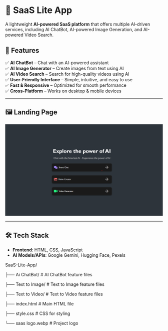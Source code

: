 # 🚀 SaaS Lite App  

A lightweight **AI-powered SaaS platform** that offers multiple AI-driven services, including AI ChatBot, AI-powered Image Generation, and AI-powered Video Search.  

## 🌟 Features  

✅ **AI ChatBot** – Chat with an AI-powered assistant  
✅ **AI Image Generator** – Create images from text using AI  
✅ **AI Video Search** – Search for high-quality videos using AI  
✅ **User-Friendly Interface** – Simple, intuitive, and easy to use  
✅ **Fast & Responsive** – Optimized for smooth performance  
✅ **Cross-Platform** – Works on desktop & mobile devices  

---

## 🖼️ Landing Page  

![Landing Page](https://github.com/Gautam-Rajput16/SaaS-Lite-App/blob/main/Screenshot%20sass.png?raw=true)

---
## 🛠️ Tech Stack  

- **Frontend**: HTML, CSS, JavaScript  
- **AI Models/APIs**: Google Gemini, Hugging Face, Pexels


SaaS-Lite-App/

  ├── Ai ChatBot/         # AI ChatBot feature files

  ├── Text to Image/      # Text to Image feature files

  ├── Text to Video/      # Text to Video feature files

├── index.html          # Main HTML file

├── style.css           # CSS for styling

└── saas logo.webp      # Project logo
